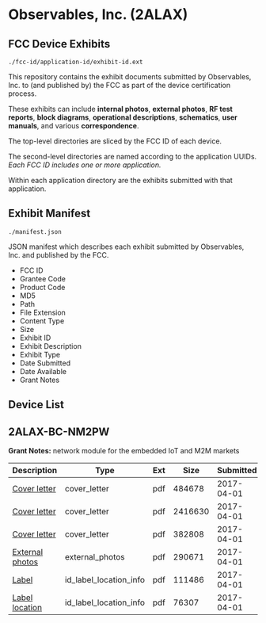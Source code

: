 # Observables, Inc. (2ALAX)
## FCC Device Exhibits

```
./fcc-id/application-id/exhibit-id.ext
```

This repository contains the exhibit documents submitted by Observables, Inc. to (and published by) the FCC as part of the device certification process.

These exhibits can include **internal photos**, **external photos**, **RF test reports**, **block diagrams**, **operational descriptions**, **schematics**, **user manuals**, and various **correspondence**.

The top-level directories are sliced by the FCC ID of each device.

The second-level directories are named according to the application UUIDs. *Each FCC ID includes one or more application.*

Within each application directory are the exhibits submitted with that application. 

## Exhibit Manifest

```
./manifest.json
```

JSON manifest which describes each exhibit submitted by Observables, Inc. and published by the FCC.

- FCC ID
- Grantee Code
- Product Code
- MD5
- Path
- File Extension
- Content Type
- Size
- Exhibit ID
- Exhibit Description
- Exhibit Type
- Date Submitted
- Date Available
- Grant Notes

## Device List
## 2ALAX-BC-NM2PW
**Grant Notes:** network module for the embedded IoT and M2M markets

| Description | Type | Ext | Size | Submitted | Available |
| ----------- | ---- | --- | ---- | --------- | --------- |
| [Cover letter](2ALAX-BC-NM2PW/a0aa1adf042c175b6e2c239572e73b77/3342358.pdf) | cover_letter | pdf | 484678 | 2017-04-01 | 2017-04-01 |
| [Cover letter](2ALAX-BC-NM2PW/a0aa1adf042c175b6e2c239572e73b77/3342359.pdf) | cover_letter | pdf | 2416630 | 2017-04-01 | 2017-04-01 |
| [Cover letter](2ALAX-BC-NM2PW/a0aa1adf042c175b6e2c239572e73b77/3342360.pdf) | cover_letter | pdf | 382808 | 2017-04-01 | 2017-04-01 |
| [External photos](2ALAX-BC-NM2PW/a0aa1adf042c175b6e2c239572e73b77/2527780.pdf) | external_photos | pdf | 290671 | 2017-04-01 | 2017-04-01 |
| [Label](2ALAX-BC-NM2PW/a0aa1adf042c175b6e2c239572e73b77/3342362.pdf) | id_label_location_info | pdf | 111486 | 2017-04-01 | 2017-04-01 |
| [Label location](2ALAX-BC-NM2PW/a0aa1adf042c175b6e2c239572e73b77/2527782.pdf) | id_label_location_info | pdf | 76307 | 2017-04-01 | 2017-04-01 |
